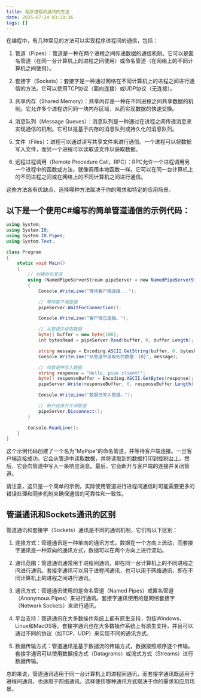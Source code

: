 ```yaml
---
title: 程序进程间通讯的方法
date: 2025-07-24 03:20:36
tags: []
---
```


在编程中，有几种常见的方法可以实现程序进程间的通信，包括：

1. 管道（Pipes）：管道是一种在两个进程之间传递数据的通信机制。它可以是匿名管道（在同一台计算机上的进程之间使用）或命名管道（在网络上的不同计算机之间使用）。

2. 套接字（Sockets）：套接字是一种通过网络在不同计算机上的进程之间进行通信的方法。它可以使用TCP协议（面向连接）或UDP协议（无连接）。

3. 共享内存（Shared Memory）：共享内存是一种在不同进程之间共享数据的机制。它允许多个进程访问同一块内存区域，从而实现数据的快速交换。

4. 消息队列（Message Queues）：消息队列是一种通过在进程之间传递消息来实现通信的机制。它可以是基于内存的消息队列或持久化的消息队列。

5. 文件（Files）：进程可以通过读写共享文件来进行通信。一个进程可以将数据写入文件，而另一个进程可以读取该文件以获取数据。

6. 远程过程调用（Remote Procedure Call，RPC）：RPC允许一个进程调用另一个进程中的函数或方法，就像调用本地函数一样。它可以在同一台计算机上的不同进程之间或在网络上的不同计算机之间进行通信。

这些方法各有优缺点，选择哪种方法取决于你的需求和特定的应用场景。

<!-- more -->

## 以下是一个使用C#编写的简单管道通信的示例代码：

```csharp
using System;
using System.IO;
using System.IO.Pipes;
using System.Text;

class Program
{
    static void Main()
    {
        // 创建命名管道
        using (NamedPipeServerStream pipeServer = new NamedPipeServerStream("MyPipe", PipeDirection.InOut))
        {
            Console.WriteLine("等待客户端连接...");

            // 等待客户端连接
            pipeServer.WaitForConnection();

            Console.WriteLine("客户端已连接。");

            // 从管道中读取数据
            byte[] buffer = new byte[100];
            int bytesRead = pipeServer.Read(buffer, 0, buffer.Length);

            string message = Encoding.ASCII.GetString(buffer, 0, bytesRead);
            Console.WriteLine("从管道中读取到的数据：{0}", message);

            // 向管道中写入数据
            string response = "Hello, pipe client!";
            byte[] responseBuffer = Encoding.ASCII.GetBytes(response);
            pipeServer.Write(responseBuffer, 0, responseBuffer.Length);

            Console.WriteLine("数据已写入管道。");

            // 断开连接并关闭管道
            pipeServer.Disconnect();
        }

        Console.ReadLine();
    }
}
```

这个示例代码创建了一个名为"MyPipe"的命名管道，并等待客户端连接。一旦客户端连接成功，它会从管道中读取数据，并将读取到的数据打印到控制台上。然后，它会向管道中写入一条响应消息。最后，它会断开与客户端的连接并关闭管道。

请注意，这只是一个简单的示例，实际使用管道进行进程间通信时可能需要更多的错误处理和同步机制来确保通信的可靠性和一致性。


## 管道通讯和Sockets通讯的区别

管道通讯和套接字（Sockets）通讯是不同的通讯机制，它们有以下区别：

1. 连接方式：管道通讯是一种单向的通讯方式，数据在一个方向上流动，而套接字通讯是一种双向的通讯方式，数据可以在两个方向上进行流动。

2. 通讯范围：管道通讯通常用于进程间通讯，即在同一台计算机上的不同进程之间进行通讯。套接字通讯可以用于进程间通讯，也可以用于网络通讯，即在不同计算机上的进程之间进行通讯。

3. 通讯方式：管道通讯使用的是命名管道（Named Pipes）或匿名管道（Anonymous Pipes）来进行通讯。套接字通讯使用的是网络套接字（Network Sockets）来进行通讯。

4. 平台支持：管道通讯在大多数操作系统上都有原生支持，包括Windows、Linux和MacOS等。套接字通讯也在大多数操作系统上有原生支持，并且可以通过不同的协议（如TCP、UDP）来实现不同的通讯方式。

5. 数据传输方式：管道通讯是基于数据流的传输方式，数据按照顺序逐个传输。套接字通讯可以使用数据报方式（Datagrams）或流式方式（Streams）进行数据传输。

总的来说，管道通讯适用于同一台计算机上的进程间通讯，而套接字通讯既适用于进程间通讯，也适用于网络通讯。选择使用哪种通讯方式取决于你的需求和应用场景。
